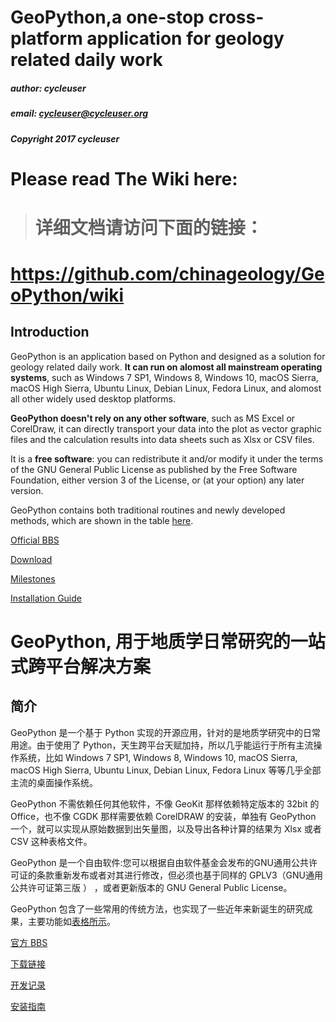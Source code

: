 # GeoPython,a one-stop cross-platform application for geology related daily work


##### author: cycleuser
##### email: cycleuser@cycleuser.org
##### Copyright 2017 cycleuser

# Please read The Wiki here:
>#  详细文档请访问下面的链接：

# https://github.com/chinageology/GeoPython/wiki







## Introduction


GeoPython is an application based on Python and designed as a solution for geology related daily work. **It can run on alomost all mainstream operating systems**, such as Windows 7 SP1, Windows 8, Windows 10, macOS Sierra, macOS High Sierra, Ubuntu Linux, Debian Linux, Fedora Linux, and alomost all other widely used desktop platforms.

**GeoPython doesn't rely on any other software**, such as MS Excel or CorelDraw, it can directly transport your data into the plot as vector graphic files and the calculation results into data sheets such as Xlsx or CSV files.


It is a **free software**: you can redistribute it and/or modify it under the terms of the GNU General Public License as published by the Free Software Foundation, either version 3 of the License, or (at your option) any later version.

GeoPython contains both traditional routines and newly developed methods, which are shown in the table [here](https://github.com/chinageology/GeoPython/wiki/Functions).

[Official BBS](http://bbs.geopython.com/)

[Download](https://github.com/chinageology/GeoPython/wiki/Download)

[Milestones](https://github.com/chinageology/GeoPython/wiki/Milestones)

[Installation Guide](https://github.com/chinageology/GeoPython/wiki/Installation)

# GeoPython, 用于地质学日常研究的一站式跨平台解决方案


## 简介


GeoPython 是一个基于 Python 实现的开源应用，针对的是地质学研究中的日常用途。由于使用了 Python，天生跨平台天赋加持，所以几乎能运行于所有主流操作系统，比如 Windows 7 SP1, Windows 8, Windows 10, macOS Sierra, macOS High Sierra, Ubuntu Linux, Debian Linux, Fedora Linux 等等几乎全部主流的桌面操作系统。

GeoPython 不需依赖任何其他软件，不像 GeoKit 那样依赖特定版本的 32bit 的 Office，也不像 CGDK 那样需要依赖 CorelDRAW 的安装，单独有 GeoPython 一个，就可以实现从原始数据到出矢量图，以及导出各种计算的结果为 Xlsx 或者 CSV 这种表格文件。

GeoPython 是一个自由软件:您可以根据自由软件基金会发布的GNU通用公共许可证的条款重新发布或者对其进行修改，但必须也基于同样的 GPLV3（GNU通用公共许可证第三版 ） ，或者更新版本的 GNU General Public License。

GeoPython 包含了一些常用的传统方法，也实现了一些近年来新诞生的研究成果，主要功能如[表格所示](https://github.com/chinageology/GeoPython/wiki/%E5%8A%9F%E8%83%BD%E5%88%97%E8%A1%A8)。



[官方 BBS](http://bbs.geopython.com/)

[下载链接](https://github.com/chinageology/GeoPython/wiki/Download)

[开发记录](https://github.com/chinageology/GeoPython/wiki/%E5%BC%80%E5%8F%91%E8%AE%B0%E5%BD%95)

[安装指南](https://github.com/chinageology/GeoPython/wiki/%E5%AE%89%E8%A3%85%E6%8C%87%E5%8D%97)